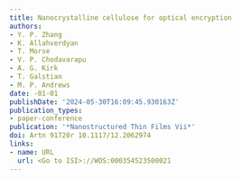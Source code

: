 ```yaml
---
title: Nanocrystalline cellulose for optical encryption
authors:
- Y. P. Zhang
- K. Allahverdyan
- T. Morse
- V. P. Chodavarapu
- A. G. Kirk
- T. Galstian
- M. P. Andrews
date: -01-01
publishDate: '2024-05-30T16:09:45.930163Z'
publication_types:
- paper-conference
publication: '*Nanostructured Thin Films Vii*'
doi: Artn 91720r 10.1117/12.2062974
links:
- name: URL
  url: <Go to ISI>://WOS:000354523500021
---
```

